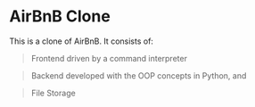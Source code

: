 # AirBnB Clone
This is a clone of AirBnB. It consists of:
>Frontend driven by a command interpreter

>Backend developed with the OOP concepts in Python, and

>File Storage
